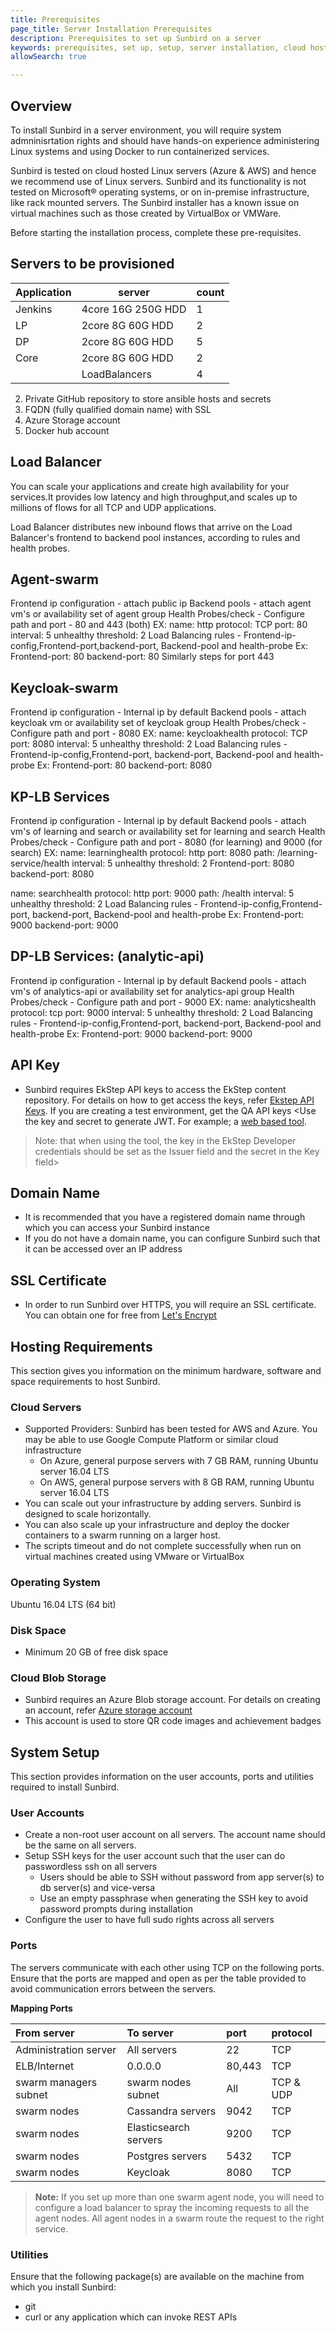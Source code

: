 ```yaml
---
title: Prerequisites
page_title: Server Installation Prerequisites
description: Prerequisites to set up Sunbird on a server
keywords: prerequisites, set up, setup, server installation, cloud hosting, hosting, 
allowSearch: true

---
```


## Overview

To install Sunbird in a server environment, you will require system admninisrtation rights and should have hands-on experience administering Linux systems and using Docker to run containerized services.

Sunbird is tested on cloud hosted Linux servers (Azure & AWS) and hence we recommend use of Linux servers. Sunbird and its functionality is not tested on Microsoft® operating systems, or on in-premise infrastructure, like rack mounted servers. The Sunbird installer has a known issue on virtual machines such as those created by VirtualBox or VMWare. 

Before starting the installation process, complete these pre-requisites. 

## Servers to be provisioned 

|Application       |  server      |count|
|------------------|----------------------|------------------| 
| Jenkins |4core 16G 250G HDD| 1|
|LP       | 2core 8G 60G HDD | 2 |
|DP       |2core 8G 60G HDD  | 5 |
| Core    |2core 8G 60G HDD  |2 |
|   |   LoadBalancers   |  4 |

2. Private GitHub repository to store ansible hosts and secrets  
3. FQDN (fully qualified domain name) with SSL  
4. Azure Storage account   
5. Docker hub account 

## Load Balancer

You can scale your applications and create high availability for your services.It provides 
low latency and high throughput,and scales up to millions of flows for all TCP and UDP applications.

Load Balancer distributes new inbound flows that arrive on the Load Balancer's frontend to backend pool 
instances, according to rules and health probes.

## Agent-swarm

Frontend ip configuration - attach public ip
Backend pools - attach agent vm's or availability set of agent group
Health Probes/check - Configure path and port - 80 and 443 (both)
EX: name: http 
protocol: TCP 
port: 80 
interval: 5 
unhealthy threshold: 2
Load Balancing rules - Frontend-ip-config,Frontend-port,backend-port, Backend-pool and health-probe
Ex: Frontend-port: 80
backend-port: 80
Similarly steps for port 443


## Keycloak-swarm

Frontend ip configuration - Internal ip by default
Backend pools - attach keycloak vm or availability set of keycloak group
Health Probes/check - Configure path and port - 8080
EX: name: keycloakhealth 
protocol: TCP 
port: 8080 
interval: 5 
unhealthy threshold: 2
Load Balancing rules - Frontend-ip-config,Frontend-port, backend-port, Backend-pool and health-probe
Ex: Frontend-port: 80
backend-port: 8080


## KP-LB Services

Frontend ip configuration - Internal ip by default
Backend pools - attach vm's of learning and search or availability set for learning and search
Health Probes/check - Configure path and port - 8080 (for learning) and 9000 (for search)
EX: name: learninghealth 
protocol: http 
port: 8080 
path: /learning-service/health
interval: 5 
unhealthy threshold: 2
Frontend-port: 8080
backend-port: 8080

name: searchhealth 
protocol: http 
port: 9000 
path: /health 
interval: 5 
unhealthy threshold: 2
Load Balancing rules - Frontend-ip-config,Frontend-port, backend-port, Backend-pool and health-probe
Ex: Frontend-port: 9000
backend-port: 9000

## DP-LB Services: (analytic-api)

Frontend ip configuration - Internal ip by default
Backend pools - attach vm's of analytics-api or availability set for analytics-api group
Health Probes/check - Configure path and port - 9000
EX: name: analyticshealth 
protocol: tcp 
port: 9000 
interval: 5 
unhealthy threshold: 2
Load Balancing rules - Frontend-ip-config,Frontend-port, backend-port, Backend-pool and health-probe
Ex: Frontend-port: 9000
backend-port: 9000





## API Key

* Sunbird requires EkStep API keys to access the EkStep content repository. For details on how to get access the keys, refer [Ekstep API Keys](server_installation/ekstep_keys). If you are creating a test environment, get the QA API keys
<Use the key and secret to generate JWT.  For example; a [web based tool](http://jwtbuilder.jamiekurtz.com/). 
> Note: that when using the tool, the key in the EkStep Developer credentials should be set as the Issuer field and the secret in the Key field>

## Domain Name

* It is recommended that you have a registered domain name through which you can access your Sunbird instance
* If you do not have a domain name, you can configure Sunbird such that it can be accessed over an IP address

## SSL Certificate

* In order to run Sunbird over HTTPS, you will require an SSL certificate. You can obtain one for free from [Let's Encrypt](https://letsencrypt.org/)

## Hosting Requirements
This section gives you information on the minimum hardware, software and space requirements to host Sunbird.

### Cloud Servers

* Supported Providers: Sunbird has been tested for AWS and Azure. You may be able to use Google Compute Platform or similar cloud infrastructure
  * On Azure, general purpose servers with 7 GB RAM, running Ubuntu server 16.04 LTS
  * On AWS, general purpose servers with 8 GB RAM, running Ubuntu server 16.04 LTS
* You can scale out your infrastructure by adding servers. Sunbird is designed to scale horizontally.
* You can also scale up your infrastructure and deploy the docker containers to a swarm running on a larger host.
* The scripts timeout and do not complete successfully when run on virtual machines created using VMware or VirtualBox 

### Operating System

Ubuntu 16.04 LTS (64 bit)

### Disk Space

* Minimum 20 GB of free disk space

### Cloud Blob Storage
* Sunbird requires an Azure Blob storage account. For details on creating an account, refer <a href="https://docs.microsoft.com/en-us/azure/storage/common/storage-create-storage-account" target="_blank">Azure storage account</a> 
* This account is used to store QR code images and achievement badges

## System Setup

This section provides information on the user accounts, ports and utilities required to install Sunbird.

### User Accounts

* Create a non-root user account on all servers. The account name should be the same on all servers.
* Setup SSH keys for the user account such that the user can do passwordless ssh on all servers
  * Users should be able to SSH without password from app server(s) to db server(s) and vice-versa
  * Use an empty passphrase when generating the SSH key to avoid password prompts during installation
* Configure the user to have full sudo rights across all servers

### Ports
The servers communicate with each other using TCP on the following ports. Ensure that the ports are mapped and open as per the table provided to avoid communication errors between the servers.   

**Mapping Ports**

|From server |To server|port| protocol|
|:-----      |:-------|:--------|:------|
|Administration server|All servers|22|TCP|
|ELB/Internet|0.0.0.0|80,443|TCP|
|swarm managers subnet|swarm nodes subnet|All|TCP & UDP|
|swarm nodes|Cassandra servers|9042|TCP|
|swarm nodes|Elasticsearch servers| 9200 |TCP|
|swarm nodes|Postgres servers| 5432|TCP|
|swarm nodes|Keycloak| 8080|TCP|

> **Note:** If you set up more than one swarm agent node, you will need to configure a load balancer to spray the incoming requests to all the agent nodes. All agent nodes in a swarm route the request to the right service.


### Utilities
Ensure that the following package(s) are available on the machine from which you install Sunbird:

* git
* curl or any application which can invoke REST APIs
